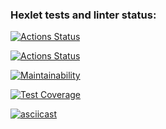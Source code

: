 ### Hexlet tests and linter status:
[![Actions Status](https://github.com/SvetlanaAkaemova/python-project-51/workflows/hexlet-check/badge.svg)](https://github.com/SvetlanaAkaemova/python-project-51/actions)

[![Actions Status](https://github.com/SvetlanaAkaemova/python-project-51/workflows/my_check/badge.svg)](https://github.com/SvetlanaAkaemova/python-project-51/actions)

[![Maintainability](https://api.codeclimate.com/v1/badges/cb410e744181e872cb98/maintainability)](https://codeclimate.com/github/SvetlanaAkaemova/python-project-51/maintainability)

[![Test Coverage](https://api.codeclimate.com/v1/badges/cb410e744181e872cb98/test_coverage)](https://codeclimate.com/github/SvetlanaAkaemova/python-project-51/test_coverage)

[![asciicast](https://asciinema.org/a/LWXdP3JPhiO0SOjpE2fmlTpB8.svg)](https://asciinema.org/a/LWXdP3JPhiO0SOjpE2fmlTpB8)
